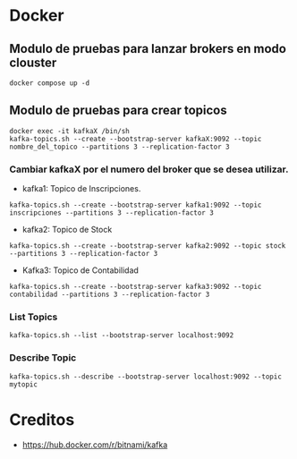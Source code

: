# Docker

## Modulo de pruebas para lanzar brokers en modo clouster

 ```console
 docker compose up -d
 ```
## Modulo de pruebas para crear topicos
```console
docker exec -it kafkaX /bin/sh
kafka-topics.sh --create --bootstrap-server kafkaX:9092 --topic nombre_del_topico --partitions 3 --replication-factor 3
```
### Cambiar kafkaX por el numero del broker que se desea utilizar.

- kafka1: Topico de Inscripciones.
```console
kafka-topics.sh --create --bootstrap-server kafka1:9092 --topic inscripciones --partitions 3 --replication-factor 3
```
- kafka2: Topico de Stock
```console
kafka-topics.sh --create --bootstrap-server kafka2:9092 --topic stock --partitions 3 --replication-factor 3
```
- Kafka3: Topico de Contabilidad
```console
kafka-topics.sh --create --bootstrap-server kafka3:9092 --topic contabilidad --partitions 3 --replication-factor 3
```
### List Topics

```console
kafka-topics.sh --list --bootstrap-server localhost:9092
```

### Describe Topic

```console
kafka-topics.sh --describe --bootstrap-server localhost:9092 --topic mytopic
```
# Creditos 
  - https://hub.docker.com/r/bitnami/kafka


